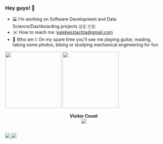 ### Hey guys! 🖖
- 💻 I’m working on Software Development and Data Science/Dashboarding projects 🇩🇪 🇫🇷
- ✉️ How to reach me: kalebeszlachta@gmail.com 
- 🎸 Who am I: On my spare time you'll see me playing guitar, reading, taking some photos, biking or studying mechanical engineering for fun

 <div>
  <a href="https://github.com/kalebers"></a>
  <img height="180em" src="https://github-readme-stats-sigma-five.vercel.app/api?username=kalebers&show_icons=true&theme=tokyonight&include_all_commits=true&count_private=true"/>
  <img height="180em" src="https://github-readme-stats.vercel.app/api/top-langs/?username=kalebers&layout=normal&langs_count=15&theme=dark&count_private=true""/>

</div>

<p align="center"> 
  <b>Visitor Count</b><br>
  <img src="https://profile-counter.glitch.me/kalebers/count.svg" />
</p>
  
  ##
 
<div> 
  <a href="https://www.linkedin.com/in/kalebe-rodrigues-szlachta-918357205" target="_blank"><img src="https://img.shields.io/badge/LinkedIn-0077B5?style=for-the-badge&logo=linkedin&logoColor=white" target="_blank">
 	<a href="https://www.twitch.tv/kalebers" target="_blank"><img src="https://img.shields.io/badge/Twitch-9146FF?style=for-the-badge&logo=twitch&logoColor=white" target="_blank"></a>
</div>


